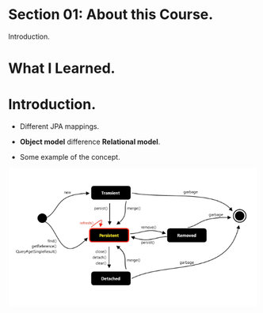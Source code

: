 # Section 01: About this Course.

Introduction.

# What I Learned.

# Introduction.

- Different JPA mappings.

- **Object model** difference **Relational model**.

- Some example of the concept.


<div align="center">
    <img src="someJPAMapping.PNG"  alt="alt text" width="500"/>
</div>



